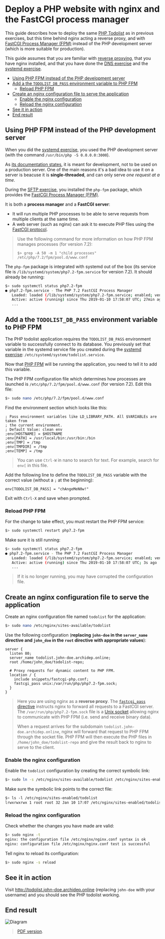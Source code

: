 # Deploy a PHP website with nginx and the FastCGI process manager

This guide describes how to deploy the same [PHP Todolist][repo] as in previous exercises,
but this time behind nginx acting a reverse proxy,
and with [FastCGI Process Manager (FPM)][php-fpm] instead of the PHP development server
(which is more suitable for production).

This guide assumes that you are familiar with [reverse proxying][slides],
that you have nginx installed, and that you have done the [DNS exercise][dns-ex] and the [systemd exercise][systemd-ex].

<!-- START doctoc generated TOC please keep comment here to allow auto update -->
<!-- DON'T EDIT THIS SECTION, INSTEAD RE-RUN doctoc TO UPDATE -->


- [Using PHP FPM instead of the PHP development server](#using-php-fpm-instead-of-the-php-development-server)
- [Add a the `TODOLIST_DB_PASS` environment variable to PHP FPM](#add-a-the-todolist_db_pass-environment-variable-to-php-fpm)
  - [Reload PHP FPM](#reload-php-fpm)
- [Create an nginx configuration file to serve the application](#create-an-nginx-configuration-file-to-serve-the-application)
  - [Enable the nginx configuration](#enable-the-nginx-configuration)
  - [Reload the nginx configuration](#reload-the-nginx-configuration)
- [See it in action](#see-it-in-action)
- [End result](#end-result)

<!-- END doctoc generated TOC please keep comment here to allow auto update -->



## Using PHP FPM instead of the PHP development server

When you did the [systemd exercise][systemd-ex],
you used the PHP development server (with the command `/usr/bin/php -S 0.0.0.0:3000`).

As [its documentation states][php-dev-server], it is meant for development, not to be used on a production server.
One of the main reasons it's a bad idea to use it on a server is beacuse it is **single-threaded**, and can only serve *one request at a time*.

During the [SFTP exercise][sftp-ex], you installed the `php-fpm` package,
which provides the [FastCGI Process Manager (FPM)][php-fpm].

It is both a **process manager** and a **FastCGI server**:

* It will run multiple PHP processes to be able to serve requests from multiple clients at the same time.
* A web server (such as nginx) can ask it to execute PHP files using the [FastCGI protocol][fastcgi].

> Use the following command for more information on how PHP FPM manages processes (for version 7.2):
>
>     $> grep -A 50 -m 1 "child processes" /etc/php/7.2/fpm/pool.d/www.conf

The `php-fpm` package is integrated with systemd out of the box
(its service file is `/lib/systemd/system/php7.2-fpm.service` for version 7.2).
It should already be running:

```bash
$> sudo systemctl status php7.2-fpm
● php7.2-fpm.service - The PHP 7.2 FastCGI Process Manager
   Loaded: loaded (/lib/systemd/system/php7.2-fpm.service; enabled; vendor preset: enabled)
   Active: active (running) since Thu 2019-01-10 17:58:07 UTC; 27min ago
   ...
```



## Add a the `TODOLIST_DB_PASS` environment variable to PHP FPM

The PHP todolist application requires the `TODOLIST_DB_PASS` environment variable to successfully connect to its database.
You previously set that variable in the systemd service file you created during the [systemd exercise][systemd-ex]: `/etc/systemd/system/todolist.service`.

Now that [PHP FPM][php-fpm] will be running the application, you need to tell it to add this variable.

The PHP FPM configuration file which determines how processes are launched is `/etc/php/7.2/fpm/pool.d/www.conf` (for version 7.2).
Edit this file:

```bash
$> sudo nano /etc/php/7.2/fpm/pool.d/www.conf
```

Find the environment section which looks like this:

```
; Pass environment variables like LD_LIBRARY_PATH. All $VARIABLEs are taken from
; the current environment.
; Default Value: clean env
;env[HOSTNAME] = $HOSTNAME
;env[PATH] = /usr/local/bin:/usr/bin:/bin
;env[TMP] = /tmp
;env[TMPDIR] = /tmp
;env[TEMP] = /tmp
```

> You can use `Ctrl-W` in nano to search for text.
> For example, search for `env[` in this file.

Add the following line to define the `TODOLIST_DB_PASS` variable with the correct value (without a `;` at the beginning):

```
env[TODOLIST_DB_PASS] = "chAngeMeN0w!"
```

Exit with `Ctrl-X` and save when prompted.

### Reload PHP FPM

For the change to take effect, you must restart the PHP FPM service:

```bash
$> sudo systemctl restart php7.2-fpm
```

Make sure it is still running:

```bash
$> sudo systemctl status php7.2-fpm
● php7.2-fpm.service - The PHP 7.2 FastCGI Process Manager
   Loaded: loaded (/lib/systemd/system/php7.2-fpm.service; enabled; vendor preset: enabled)
   Active: active (running) since Thu 2019-01-10 17:58:07 UTC; 3s ago
   ...
```

> If it is no longer running, you may have corrupted the configuration file.



## Create an nginx configuration file to serve the application

Create an nginx configuration file named `todolist` for the application:

```bash
$> sudo nano /etc/nginx/sites-available/todolist
```

Use the following configuration
(**replacing `john-doe` in the `server_name` directive and `john_doe` in the `root` directive with appropriate values**):

```
server {
  listen 80;
  server_name todolist.john-doe.archidep.online;
  root /home/john_doe/todolist-repo;

  # Proxy requests for dynamic content to PHP FPM.
  location / {
    include snippets/fastcgi-php.conf;
    fastcgi_pass unix:/var/run/php/php7.2-fpm.sock;
  }
}
```

> Here you are using nginx as a **reverse proxy**.
> The [`fastcgi_pass` directive][nginx-fastcgi] instructs nginx to forward all requests to a FastCGI server.
> The `/var/run/php/php7.2-fpm.sock` file is a [Unix socket][unix-socket]
> allowing nginx to communicate with PHP FPM
> (i.e. send and receive binary data).
>
> When a request arrives for the subdomain `todolist.john-doe.archidep.online`,
> nginx will forward that request to PHP FPM through the socket file.
> PHP FPM will then execute the PHP files in `/home/john_doe/todolist-repo`
> and give the result back to nginx to serve to the client.

### Enable the nginx configuration

Enable the `todolist` configuration by creating the correct symbolic link:

```bash
$> sudo ln -s /etc/nginx/sites-available/todolist /etc/nginx/sites-enabled/todolist
```

Make sure the symbolic link points to the correct file:

```bash
$> ls -l /etc/nginx/sites-enabled/todolist
lrwxrwxrwx 1 root root 32 Jan 10 17:07 /etc/nginx/sites-enabled/todolist -> /etc/nginx/sites-available/todolist
```

### Reload the nginx configuration

Check whether the changes you have made are valid:

```bash
$> sudo nginx -t
nginx: the configuration file /etc/nginx/nginx.conf syntax is ok
nginx: configuration file /etc/nginx/nginx.conf test is successful
```

Tell nginx to reload its configuration:

```bash
$> sudo nginx -s reload
```



## See it in action

Visit http://todolist.john-doe.archidep.online (replacing `john-doe` with your username)
and you should see the PHP todolist working.



## End result

![Diagram](nginx-php-fpm-deployment.png)

> [PDF version](nginx-php-fpm-deployment.pdf).



[dns-ex]: dns-configuration.md
[fastcgi]: https://en.wikipedia.org/wiki/FastCGI
[php-dev-server]: http://php.net/manual/en/features.commandline.webserver.php
[php-fpm]: http://php.net/manual/en/install.fpm.php
[repo]: https://github.com/MediaComem/comem-archidep-php-todo-exercise
[nginx-ex]: nginx-static-deployment.md
[nginx-fastcgi]: http://nginx.org/en/docs/http/ngx_http_fastcgi_module.html#fastcgi_pass
[slides]: https://mediacomem.github.io/comem-archidep/2019-2020/subjects/reverse-proxy/?home=MediaComem%2Fcomem-archidep%23readme#1
[sftp-ex]: sftp-deployment.md
[systemd-ex]: systemd-deployment.md
[unix-socket]: https://en.wikipedia.org/wiki/Unix_domain_socket
